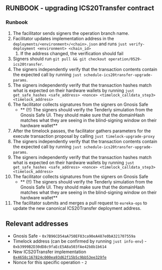 ## RUNBOOK - upgrading ICS20Transfer contract

### Runbook
1. The facilitator sends signers the operation branch name.
2. Facilitator updates implementation address in the `deployments/<environment>/<chain>.json` and runs `just verify-deployment <environment> <chain_id>`
   1. If the address changed, the verification should fail
3. Signers should run `git pull && git checkout operation/0529-ics20transfer`.
4. The signers independently verify that the transaction contents contain the expected call by running `just schedule-ics20transfer-upgrade-params`. 
5. The signers independently verify that the transaction hashes match what is expected on their hardware wallets by running `just get_safe_hashes <safe_address> <nonce> <timelock_calldata_step3> <timelock_address>`
6. The facilitator collects signatures from the signers on Gnosis Safe
    - ** (!!) The signers should verify the Tenderly simulation from the Gnosis Safe UI. They should make sure that the domainHash matches what they are seeing in the blind-signing window on their hardware wallet**
7. After the timelock passes, the facilitator gathers parameters for the execute transaction proposal by calling `just timelock-upgrade-proxy`
8. The signers independently verify that the transaction contents contain the expected call by running `just schedule-ics20transfer-upgrade-params`. 
9. The signers independently verify that the transaction hashes match what is expected on their hardware wallets by running `just get_safe_hashes <safe_address> <nonce> <timelock_calldata_step3> <timelock_address>`
10. The facilitator collects signatures from the signers on Gnosis Safe
    - ** (!!) The signers should verify the Tenderly simulation from the Gnosis Safe UI. They should make sure that the domainHash matches what they are seeing in the blind-signing window on their hardware wallet**
11. The facilitator submits and merges a pull request to `eureka-ops` to update the new canonical ICS20Transfer deployment address. 


## Relevant addresses

* Gnosis Safe - `0x7B96CD54aA750EF83ca90eA487e0bA321707559a`
* Timelock address (can be confirmed by running `just info-env`) - `0xb3999B2D30dD8c9faEcE5A8a503fAe42b8b1b614`
* New ICS20Transfer implementation [`0x4658c167824c000ea93d62f15b5c9bb53ee329fe`](https://etherscan.io/0x4658c167824c000ea93d62f15b5c9bb53ee329fe)
* Nonce for this specific operation - `2`